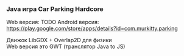 ### Java игра Car Parking Hardcore
Web версия: TODO 
Android версия: https://play.google.com/store/apps/details?id=com.murkitty.parking  

Движок LibGDX + Overlap2D для физики  
Web версия это GWT (транслятор Java to JS)
